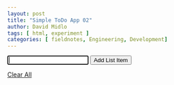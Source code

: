 ```yaml
---
layout: post
title: "Simple ToDo App 02"
author: David Midlo
tags: [ html, experiment ]
categories: [ fieldnotes, Engineering, Development]
---
```


<div id="ToDoApp02Container">
    <form name="ToDoApp02Form1" method="post" action="">
        <input type="text" name="ToDoApp02ToDoItem" id="ToDoApp02ToDoItem" autofocus>
        <input type="button" name="ToDoApp02AddToDo" id="ToDoApp02AddToDo" value="Add List Item">
    </form>
    <ul id="ToDoApp02ToDoList" class="sortable list">
        <!-- li is populated by JS -->
    </ul>
    <p id="ToDoApp02DoClearAll"><a href="#" id="ToDoApp02ClearAll">Clear All</a></p>
</div>

<script
  src="https://code.jquery.com/jquery-3.3.1.slim.min.js"
  integrity="sha256-3edrmyuQ0w65f8gfBsqowzjJe2iM6n0nKciPUp8y+7E="
  crossorigin="anonymous"></script>

